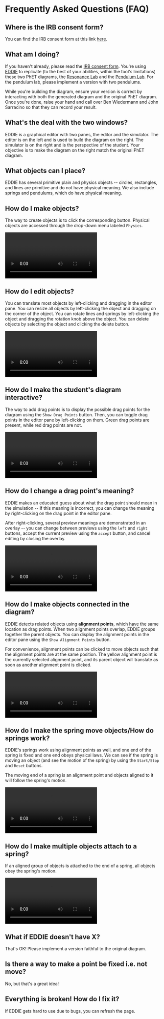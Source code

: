
Frequently Asked Questions (FAQ)
========

Where is the IRB consent form?
-------
You can find the IRB consent form at this link [here](http://goto.ucsd.edu/~john/EDDIE/forms/consent.pdf).

What am I doing?
-------
If you haven't already, please read the [IRB consent form](http://goto.ucsd.edu/~john/EDDIE/forms/consent.pdf). You're using [EDDIE] to replicate (to the best of your abilities, within the tool's limitations) these two PhET diagrams,
the [Resonance Lab] and the [Pendulum Lab]. For the pendulum lab,
please implement a version with two pendulums.

While you're building the diagram, ensure your version is correct by interacting with both the generated diagram and the original PhET diagram.
Once you're done, raise your hand and call over Ben Wiedermann and John Sarracino so that they can record your result.

What's the deal with the two windows?
-------
EDDIE is a graphical editor with two panes, the editor and the simulator. The editor is on the left and is used to build the diagram on the right. The simulator is on the right and is the perspective of the student. Your objective is to make the diagram on the right match the original PhET diagram.

What objects can I place?
-------
EDDIE has several primitive plain and physics objects -- circles, rectangles, and lines are primitive and do not have physical meaning. We also include springs and pendulums, which do have physical meaning.

How do I make objects?
-------
The way to create objects is to click the corresponding button. Physical objects are accessed through the drop-down menu labeled `Physics`.

![Tutorial of how to create objects.](http://goto.ucsd.edu/~john/EDDIE/vids/create_object.ogv)

How do I edit objects?
-------
You can translate most objects by left-clicking and dragging in the editor pane.
You can resize all objects by left-clicking the object and dragging on the corner of the object.
You can rotate lines and springs by left-clicking the object and dragging the
rotation knob above the object.
You can delete objects by selecting the object and clicking the delete button.

![Tutorial of how to edit objects.](http://goto.ucsd.edu/~john/EDDIE/vids/edit_object.ogv)

How do I make the student's diagram interactive?
-------
The way to add drag points is to display the possible drag points for the diagram using the `Show Drag Points` button. Then, you can toggle drag points in the editor pane by left-clicking on them. Green drag points are present, while red drag points are not.

![Tutorial of how to add drag points to objects.](http://goto.ucsd.edu/~john/EDDIE/vids/drags.ogv)

How do I change a drag point's meaning?
-------
EDDIE makes an educated guess about what the drag point should mean in the simulation -- if this meaning is incorrect, you can change the meaning by right-clicking on the drag point in the editor pane.

After right-clicking, several preview meanings are demonstrated in an overlay -- you can change between previews using the `left` and `right` buttons, accept the current preview using the `accept` button, and cancel editing by closing the overlay.

![Tutorial of how to change drag points.](http://goto.ucsd.edu/~john/EDDIE/vids/drag_change.ogv)

How do I make objects connected in the diagram?
-------
EDDIE detects related objects using __alignment points__, which have the same location as drag points.  When two alignment points overlap, EDDIE groups together the parent objects. You can display the alignment points in the editor pane using the `Show Alignment Points` button.

For convenience, alignment points can be clicked to move objects such that the alignment points are at the same position. The yellow alignment point is the currently selected alignment point, and its parent object will translate as soon as another alignment point is clicked.

![Tutorial of how to use alignment points.](http://goto.ucsd.edu/~john/EDDIE/vids/alignments.ogv)

How do I make the spring move objects/How do springs work?
-------
EDDIE's springs work using alignment points as well, and one end of the spring is fixed and one end obeys physical laws. We can see if the spring is moving an object (and see the motion of the spring) by using the `Start/Stop` and `Reset` buttons.

The moving end of a spring is an alignment point and objects aligned to it will follow the spring's motion.

![Tutorial of how to make objects attach to springs.](http://goto.ucsd.edu/~john/EDDIE/vids/springs.ogv)

How do I make multiple objects attach to a spring?
-------
If an aligned group of objects is attached to the end of a spring, all objects obey the spring's motion.

![Tutorial of how to make multiple objects attach to springs.](http://goto.ucsd.edu/~john/EDDIE/vids/many_springs.ogv)

What if EDDIE doesn't have X?
-------
That's OK! Please implement
a version faithful to the original diagram.

Is there a way to make a point be fixed i.e. not move?
-------
No, but that's a great idea!

Everything is broken! How do I fix it?
-------
If EDDIE gets hard to use due to bugs, you can refresh the page.



[EDDIE]: goto.ucsd.edu:8081/target/html/
[Pendulum Lab]: https://phet.colorado.edu/sims/pendulum-lab/pendulum-lab_en.html
[Spring Lab]: https://phet.colorado.edu/sims/html/hookes-law/latest/hookes-law_en.html
[Resonance Lab]: https://phet.colorado.edu/sims/resonance/resonance_en.html
